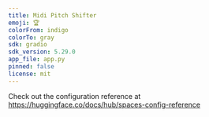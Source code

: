 ```yaml
---
title: Midi Pitch Shifter
emoji: 🏆
colorFrom: indigo
colorTo: gray
sdk: gradio
sdk_version: 5.29.0
app_file: app.py
pinned: false
license: mit
---
```


Check out the configuration reference at https://huggingface.co/docs/hub/spaces-config-reference